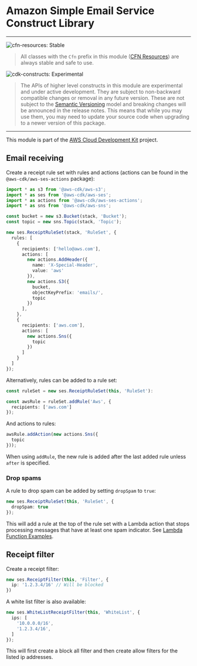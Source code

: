 # Amazon Simple Email Service Construct Library
<!--BEGIN STABILITY BANNER-->
---

![cfn-resources: Stable](https://img.shields.io/badge/cfn--resources-stable-success.svg?style=for-the-badge)

> All classes with the `Cfn` prefix in this module ([CFN Resources](https://docs.aws.amazon.com/cdk/latest/guide/constructs.html#constructs_lib)) are always stable and safe to use.

![cdk-constructs: Experimental](https://img.shields.io/badge/cdk--constructs-experimental-important.svg?style=for-the-badge)

> The APIs of higher level constructs in this module are experimental and under active development. They are subject to non-backward compatible changes or removal in any future version. These are not subject to the [Semantic Versioning](https://semver.org/) model and breaking changes will be announced in the release notes. This means that while you may use them, you may need to update your source code when upgrading to a newer version of this package.

---
<!--END STABILITY BANNER-->

This module is part of the [AWS Cloud Development Kit](https://github.com/aws/aws-cdk) project.

## Email receiving
Create a receipt rule set with rules and actions (actions can be found in the
`@aws-cdk/aws-ses-actions` package):

```ts
import * as s3 from '@aws-cdk/aws-s3';
import * as ses from '@aws-cdk/aws-ses';
import * as actions from '@aws-cdk/aws-ses-actions';
import * as sns from '@aws-cdk/aws-sns';

const bucket = new s3.Bucket(stack, 'Bucket');
const topic = new sns.Topic(stack, 'Topic');

new ses.ReceiptRuleSet(stack, 'RuleSet', {
  rules: [
    {
      recipients: ['hello@aws.com'],
      actions: [
        new actions.AddHeader({
          name: 'X-Special-Header',
          value: 'aws'
        }),
        new actions.S3({
          bucket,
          objectKeyPrefix: 'emails/',
          topic
        })
      ],
    },
    {
      recipients: ['aws.com'],
      actions: [
        new actions.Sns({
          topic
        })
      ]
    }
  ]
});
```

Alternatively, rules can be added to a rule set:
```ts
const ruleSet = new ses.ReceiptRuleSet(this, 'RuleSet'):

const awsRule = ruleSet.addRule('Aws', {
  recipients: ['aws.com']
});
```

And actions to rules:
```ts
awsRule.addAction(new actions.Sns({
  topic
}));
```
When using `addRule`, the new rule is added after the last added rule unless `after` is specified.

### Drop spams
A rule to drop spam can be added by setting `dropSpam` to `true`:

```ts
new ses.ReceiptRuleSet(this, 'RuleSet', {
  dropSpam: true
});
```

This will add a rule at the top of the rule set with a Lambda action that stops processing messages that have at least one spam indicator. See [Lambda Function Examples](https://docs.aws.amazon.com/ses/latest/DeveloperGuide/receiving-email-action-lambda-example-functions.html).


## Receipt filter
Create a receipt filter:
```ts
new ses.ReceiptFilter(this, 'Filter', {
  ip: '1.2.3.4/16' // Will be blocked
})
```

A white list filter is also available:
```ts
new ses.WhiteListReceiptFilter(this, 'WhiteList', {
  ips: [
    '10.0.0.0/16',
    '1.2.3.4/16',
  ]
});
```
This will first create a block all filter and then create allow filters for the listed ip addresses.
